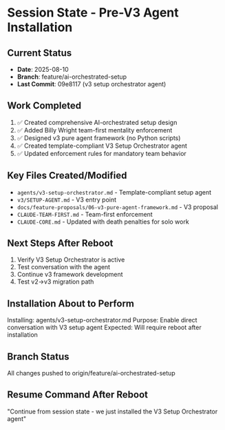 # Session State - Pre-V3 Agent Installation

## Current Status
- **Date**: 2025-08-10
- **Branch**: feature/ai-orchestrated-setup
- **Last Commit**: 09e8117 (v3 setup orchestrator agent)

## Work Completed
1. ✅ Created comprehensive AI-orchestrated setup design
2. ✅ Added Billy Wright team-first mentality enforcement
3. ✅ Designed v3 pure agent framework (no Python scripts)
4. ✅ Created template-compliant V3 Setup Orchestrator agent
5. ✅ Updated enforcement rules for mandatory team behavior

## Key Files Created/Modified
- `agents/v3-setup-orchestrator.md` - Template-compliant setup agent
- `v3/SETUP-AGENT.md` - V3 entry point
- `docs/feature-proposals/06-v3-pure-agent-framework.md` - V3 proposal
- `CLAUDE-TEAM-FIRST.md` - Team-first enforcement
- `CLAUDE-CORE.md` - Updated with death penalties for solo work

## Next Steps After Reboot
1. Verify V3 Setup Orchestrator is active
2. Test conversation with the agent
3. Continue v3 framework development
4. Test v2→v3 migration path

## Installation About to Perform
Installing: agents/v3-setup-orchestrator.md
Purpose: Enable direct conversation with V3 setup agent
Expected: Will require reboot after installation

## Branch Status
All changes pushed to origin/feature/ai-orchestrated-setup

## Resume Command After Reboot
"Continue from session state - we just installed the V3 Setup Orchestrator agent"
